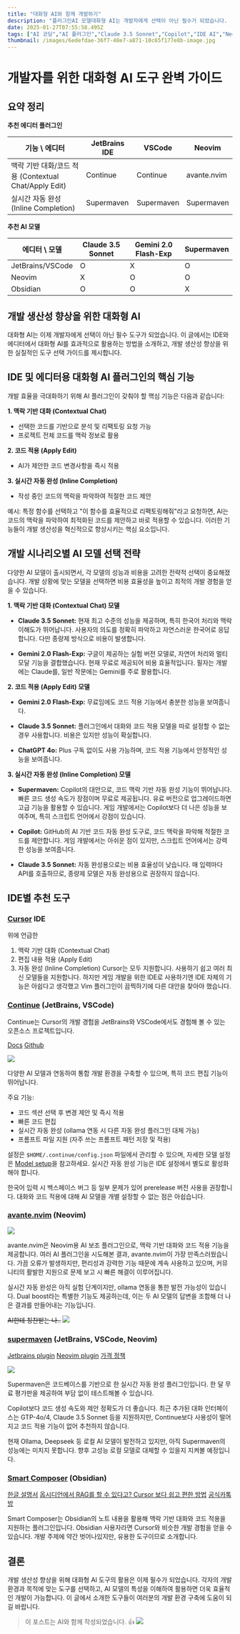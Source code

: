 ```yaml
---
title: "대화형 AI와 함께 개발하기"
description: "플러그인AI 모델대화형 AI는 개발자에게 선택이 아닌 필수가 되었습니다.  본 글에서는 IDE 및 에디터 환경에서 대화형 AI 활용 방법을 제시하여 개발 효율성 및 속도 향상에 대한 인사이트를 제공하고자 합니다."
date: 2025-01-27T07:55:58.495Z
tags: ["AI 코딩","AI 플러그인","Claude 3.5 Sonnet","Copilot","IDE AI","Neovim AI","Start Composer","Supermaven","avante.nvim","continue","jetbrains","obsidian","vscode","코드 자동 완성"]
thumbnail: /images/6edefdae-36f7-48e7-a871-10c65f177e8b-image.jpg
---
```

# 개발자를 위한 대화형 AI 도구 완벽 가이드

## 요약 정리

**추천 에디터 플러그인**

| 기능 \ 에디터 | JetBrains IDE | VSCode     | Neovim      |
| ------------- | ------------- | ---------- | ----------- |
| 맥락 기반 대화/코드 적용 (Contextual Chat/Apply Edit)  | Continue      | Continue   | avante.nvim |
| 실시간 자동 완성 (Inline Completion) | Supermaven    | Supermaven | Supermaven  |

**추천 AI 모델**

| 에디터 \ 모델 | Claude 3.5 Sonnet | Gemini 2.0 Flash-Exp | Supermaven |
| -------------- | ----------------- | -------------------- | ---------- |
| JetBrains/VSCode  | O                 | X                    | O          |
| Neovim         | X                 | O                    | O          |
| Obsidian         | O                 | O                    | X          |

## 개발 생산성 향상을 위한 대화형 AI

대화형 AI는 이제 개발자에게 선택이 아닌 필수 도구가 되었습니다. 이 글에서는 IDE와 에디터에서 대화형 AI를 효과적으로 활용하는 방법을 소개하고, 개발 생산성 향상을 위한 실질적인 도구 선택 가이드를 제시합니다.

## IDE 및 에디터용 대화형 AI 플러그인의 핵심 기능

개발 효율을 극대화하기 위해 AI 플러그인이 갖춰야 할 핵심 기능은 다음과 같습니다:

**1. 맥락 기반 대화 (Contextual Chat)**
*   선택한 코드를 기반으로 분석 및 리팩토링 요청 가능
*   프로젝트 전체 코드를 맥락 정보로 활용

**2. 코드 적용 (Apply Edit)**
*   AI가 제안한 코드 변경사항을 즉시 적용

**3. 실시간 자동 완성 (Inline Completion)**
*   작성 중인 코드의 맥락을 파악하여 적절한 코드 제안

예시: 특정 함수를 선택하고 "이 함수를 효율적으로 리팩토링해줘"라고 요청하면, AI는 코드의 맥락을 파악하여 최적화된 코드를 제안하고 바로 적용할 수 있습니다. 이러한 기능들이 개발 생산성을 혁신적으로 향상시키는 핵심 요소입니다.

## 개발 시나리오별 AI 모델 선택 전략

다양한 AI 모델이 출시되면서, 각 모델의 성능과 비용을 고려한 전략적 선택이 중요해졌습니다. 개발 상황에 맞는 모델을 선택하면 비용 효율성을 높이고 최적의 개발 경험을 얻을 수 있습니다.

**1. 맥락 기반 대화 (Contextual Chat) 모델**

*   **Claude 3.5 Sonnet:** 현재 최고 수준의 성능을 제공하며, 특히 한국어 처리와 맥락 이해도가 뛰어납니다. 사용자의 의도를 정확히 파악하고 자연스러운 한국어로 응답합니다. 다만 종량제 방식으로 비용이 발생합니다.

*   **Gemini 2.0 Flash-Exp:** 구글이 제공하는 실험 버전 모델로, 자연어 처리와 멀티모달 기능을 결합했습니다. 현재 무료로 제공되어 비용 효율적입니다. 필자는 개발에는 Claude를, 일반 작문에는 Gemini를 주로 활용합니다.

**2. 코드 적용 (Apply Edit) 모델**

*   **Gemini 2.0 Flash-Exp:** 무료임에도 코드 적용 기능에서 충분한 성능을 보여줍니다.

*   **Claude 3.5 Sonnet:** 플러그인에서 대화와 코드 적용 모델을 따로 설정할 수 없는 경우 사용합니다. 비용은 있지만 성능이 확실합니다.

*   **ChatGPT 4o:** Plus 구독 없이도 사용 가능하며, 코드 적용 기능에서 안정적인 성능을 보여줍니다.

**3. 실시간 자동 완성 (Inline Completion) 모델**

*   **Supermaven:** Copilot의 대안으로, 코드 맥락 기반 자동 완성 기능이 뛰어납니다. 빠른 코드 생성 속도가 장점이며 무료로 제공됩니다. 유료 버전으로 업그레이드하면 고급 기능을 활용할 수 있습니다. 게임 개발에서는 Copilot보다 더 나은 성능을 보여주며, 특히 스크립트 언어에서 강점이 있습니다.

*   **Copilot:** GitHub의 AI 기반 코드 자동 완성 도구로, 코드 맥락을 파악해 적절한 코드를 제안합니다. 게임 개발에서는 아쉬운 점이 있지만, 스크립트 언어에서는 강력한 성능을 보여줍니다.

*   **Claude 3.5 Sonnet:** 자동 완성용으로는 비용 효율성이 낮습니다. 매 입력마다 API를 호출하므로, 종량제 모델은 자동 완성용으로 권장하지 않습니다.

## IDE별 추천 도구

### [Cursor](https://www.cursor.com/) IDE
위에 언급한
1. 맥락 기반 대화 (Contextual Chat)
2. 편집 내용 적용 (Apply Edit)
3. 자동 완성 (Inline Completion)
Cursor는 모두 지원합니다. 사용하기 쉽고 여러 최신 모델들을 지원합니다. 
하지만 게임 개발을 위한 IDE로 사용하기엔 IDE 자체의 기능은 아쉽다고 생각했고 Vim 플러그인이 끔찍하기에 다른 대안을 찾아야 했습니다. 

### [Continue](https://www.continue.dev/) (JetBrains, VSCode)

Continue는 Cursor의 개발 경험을 JetBrains와 VSCode에서도 경험해 볼 수 있는 오픈소스 프로젝트입니다.

[Docs](https://docs.continue.dev/)
[Github](https://github.com/continuedev/continue)

![](/images/32c4ece2-f001-43ec-ad63-cc882543da1a-image.gif)

다양한 AI 모델과 연동하여 통합 개발 환경을 구축할 수 있으며, 특히 코드 편집 기능이 뛰어납니다.

주요 기능:
*   코드 섹션 선택 후 변경 제안 및 즉시 적용
*   빠른 코드 편집
*   실시간 자동 완성 (ollama 연동 시 다른 자동 완성 플러그인 대체 가능)
*   프롬프트 파일 지원 (자주 쓰는 프롬프트 패턴 저장 및 적용)

설정은 `$HOME/.continue/config.json` 파일에서 관리할 수 있으며, 자세한 모델 설정은 [Model setup](https://docs.continue.dev/chat/model-setup)을 참고하세요. 실시간 자동 완성 기능은 IDE 설정에서 별도로 활성화해야 합니다.

한국어 입력 시 백스페이스 버그 등 일부 문제가 있어 prerelease 버전 사용을 권장합니다. 대화와 코드 적용에 대해 AI 모델을 개별 설정할 수 없는 점은 아쉽습니다.

### [avante.nvim](https://github.com/yetone/avante.nvim) (Neovim)

![](/images/8660ac93-abb1-4b78-aacf-8b4dddaf53f3-image.gif)

avante.nvim은 Neovim용 AI 보조 플러그인으로, 맥락 기반 대화와 코드 적용 기능을 제공합니다. 여러 AI 플러그인을 시도해본 결과, avante.nvim이 가장 만족스러웠습니다. 가끔 오류가 발생하지만, 편리성과 강력한 기능 때문에 계속 사용하고 있으며, 커뮤니티의 활발한 지원으로 문제 보고 시 빠른 해결이 이루어집니다.

실시간 자동 완성은 아직 실험 단계이지만, ollama 연동을 통한 발전 가능성이 있습니다. Dual boost라는 특별한 기능도 제공하는데, 이는 두 AI 모델의 답변을 조합해 더 나은 결과를 만들어내는 기능입니다.

~~AI한테 칭찬받는 나..~~
![](/images/ad97f6de-9a96-4d21-b033-cf84551f5c6c-image.png)


### [supermaven](https://supermaven.com/) (JetBrains, VSCode, Neovim)

[Jetbrains plugin](https://plugins.jetbrains.com/plugin/23893-supermaven)
[Neovim plugin](https://github.com/supermaven-inc/supermaven-nvim)
[가격 정책](https://supermaven.com/pricing)

![](/images/a92a10ca-0343-4ffe-87e0-82ba5ec41d73-image.gif)

Supermaven은 코드베이스를 기반으로 한 실시간 자동 완성 플러그인입니다. 한 달 무료 평가판을 제공하여 부담 없이 테스트해볼 수 있습니다.

Copilot보다 코드 생성 속도와 제안 정확도가 더 좋습니다. 최근 추가된 대화 인터페이스는 GTP-4o/4, Claude 3.5 Sonnet 등을 지원하지만, Continue보다 사용성이 떨어지고 코드 적용 기능이 없어 추천하지 않습니다.

현재 Ollama, Deepseek 등 로컬 AI 모델이 발전하고 있지만, 아직 Supermaven의 성능에는 미치지 못합니다. 향후 고성능 로컬 모델로 대체할 수 있을지 지켜볼 예정입니다.

### [Smart Composer](https://github.com/glowingjade/obsidian-smart-composer) (Obsidian)

[한글 설명서](https://reliv-team.notion.site/Obsidian-Smart-Composer-KR-1297ff274bad80abb820e69389b033a1?pvs=4)
[옵시디언에서 RAG를 할 수 있다고? Cursor 보다 쉽고 편한 방법](https://www.youtube.com/watch?v=_igEIdt2cVY)
[공식카톡방](https://open.kakao.com/o/gCL8TjWg)

Smart Composer는 Obsidian의 노트 내용을 활용해 맥락 기반 대화와 코드 적용을 지원하는 플러그인입니다. Obsidian 사용자라면 Cursor와 비슷한 개발 경험을 얻을 수 있습니다. 개발 주제에 약간 벗어나있지만, 유용한 도구이므로 소개합니다.

## 결론

개발 생산성 향상을 위해 대화형 AI 도구의 활용은 이제 필수가 되었습니다. 각자의 개발 환경과 목적에 맞는 도구를 선택하고, AI 모델의 특성을 이해하여 활용하면 더욱 효율적인 개발이 가능합니다. 이 글에서 소개한 도구들이 여러분의 개발 환경 구축에 도움이 되길 바랍니다.

> 이 포스트는 AI와 함께 작성되었습니다. 👍
![](/images/d8a3553a-3494-4343-a2fb-a604d73c3f15-image.png)